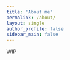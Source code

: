 ```yaml
---
title: "About me"
permalink: /about/
layout: single
author_profile: false
sidebar_main: false
---
```


WIP
